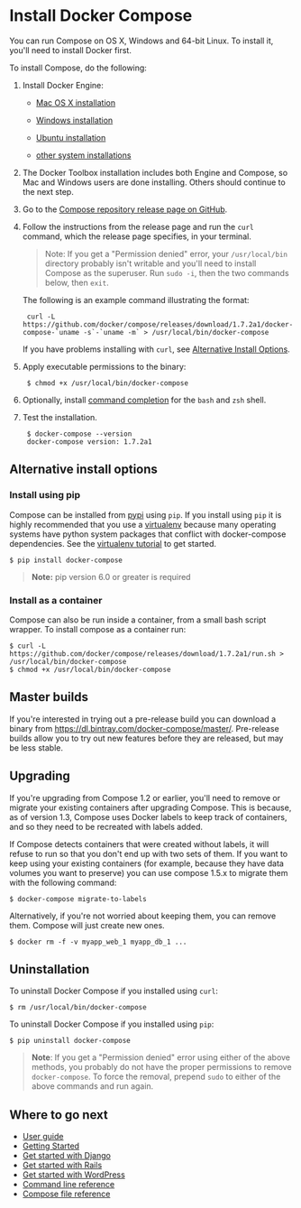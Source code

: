 <!--[metadata]>
+++
title = "Install Compose"
description = "How to install Docker Compose"
keywords = ["compose, orchestration, install, installation, docker, documentation"]
[menu.main]
parent="workw_compose"
weight=-90
+++
<![end-metadata]-->


# Install Docker Compose

You can run Compose on OS X, Windows and 64-bit Linux. To install it, you'll need to install Docker first.

To install Compose, do the following:

1. Install Docker Engine:

     * <a href="/engine/installation/mac/" target="_blank">Mac OS X installation</a>

     * <a href="/engine/installation/windows/" target="_blank">Windows installation</a>

     * <a href="/engine/installation/ubuntulinux/" target="_blank">Ubuntu installation</a>

     * <a href="/engine/installation/" target="_blank">other system installations</a>

2. The Docker Toolbox installation includes both Engine and Compose, so Mac and Windows users are done installing. Others should continue to the next step.

3. Go to the <a href="https://github.com/docker/compose/releases" target="_blank">Compose repository release page on GitHub</a>.

4. Follow the instructions from the release page and run the `curl` command,
which the release page specifies, in your terminal.

     > Note: If you get a "Permission denied" error, your `/usr/local/bin` directory
     probably isn't writable and you'll need to install Compose as the superuser. Run
     `sudo -i`, then the two commands below, then `exit`.

     The following is an example command illustrating the format:

        curl -L https://github.com/docker/compose/releases/download/1.7.2a1/docker-compose-`uname -s`-`uname -m` > /usr/local/bin/docker-compose

     If you have problems installing with `curl`, see
     [Alternative Install Options](#alternative-install-options).

5. Apply executable permissions to the binary:

        $ chmod +x /usr/local/bin/docker-compose

6.  Optionally, install [command completion](completion.md) for the
`bash` and `zsh` shell.

7. Test the installation.

        $ docker-compose --version
        docker-compose version: 1.7.2a1


## Alternative install options

### Install using pip

Compose can be installed from [pypi](https://pypi.python.org/pypi/docker-compose)
using `pip`.  If you install using `pip` it is highly recommended that you use a
[virtualenv](https://virtualenv.pypa.io/en/latest/) because many operating systems
have python system packages that conflict with docker-compose dependencies. See
the [virtualenv tutorial](http://docs.python-guide.org/en/latest/dev/virtualenvs/)
to get started.

    $ pip install docker-compose

> **Note:** pip version 6.0 or greater is required

### Install as a container

Compose can also be run inside a container, from a small bash script wrapper.
To install compose as a container run:

    $ curl -L https://github.com/docker/compose/releases/download/1.7.2a1/run.sh > /usr/local/bin/docker-compose
    $ chmod +x /usr/local/bin/docker-compose

## Master builds

If you're interested in trying out a pre-release build you can download a
binary from https://dl.bintray.com/docker-compose/master/. Pre-release
builds allow you to try out new features before they are released, but may
be less stable.


## Upgrading

If you're upgrading from Compose 1.2 or earlier, you'll need to remove or migrate
your existing containers after upgrading Compose. This is because, as of version
1.3, Compose uses Docker labels to keep track of containers, and so they need to
be recreated with labels added.

If Compose detects containers that were created without labels, it will refuse
to run so that you don't end up with two sets of them. If you want to keep using
your existing containers (for example, because they have data volumes you want
to preserve) you can use compose 1.5.x to migrate them with the following command:

    $ docker-compose migrate-to-labels

Alternatively, if you're not worried about keeping them, you can remove them.
Compose will just create new ones.

    $ docker rm -f -v myapp_web_1 myapp_db_1 ...


## Uninstallation

To uninstall Docker Compose if you installed using `curl`:

    $ rm /usr/local/bin/docker-compose


To uninstall Docker Compose if you installed using `pip`:

    $ pip uninstall docker-compose

>**Note**: If you get a "Permission denied" error using either of the above
>methods, you probably do not have the proper permissions to remove
>`docker-compose`.  To force the removal, prepend `sudo` to either of the above
>commands and run again.


## Where to go next

- [User guide](index.md)
- [Getting Started](gettingstarted.md)
- [Get started with Django](django.md)
- [Get started with Rails](rails.md)
- [Get started with WordPress](wordpress.md)
- [Command line reference](./reference/index.md)
- [Compose file reference](compose-file.md)
